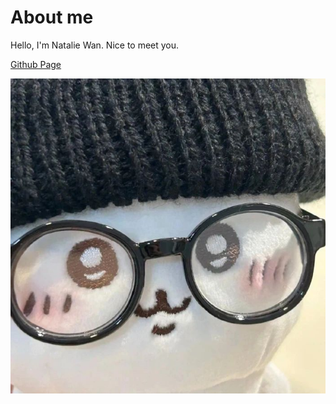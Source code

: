 # About me
Hello, I'm Natalie Wan. Nice to meet you.

[Github Page](https://github.com/Nataww)

![An image](chi.jpg) 
